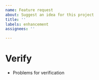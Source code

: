 ```yaml
---
name: Feature request
about: Suggest an idea for this project
title: ''
labels: enhancement
assignees: ''

---
```


# Verify
- Problems for verification
